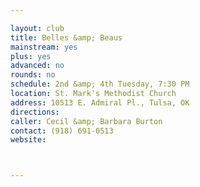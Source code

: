 ```yaml
---

layout: club
title: Belles &amp; Beaus
mainstream: yes
plus: yes
advanced: no
rounds: no
schedule: 2nd &amp; 4th Tuesday, 7:30 PM
location: St. Mark's Methodist Church
address: 10513 E. Admiral Pl., Tulsa, OK
directions: 
caller: Cecil &amp; Barbara Burton
contact: (918) 691-0513
website: 



---
```


